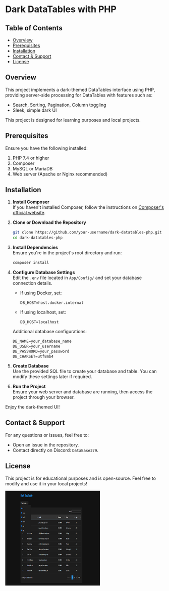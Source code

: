 # Dark DataTables with PHP

## Table of Contents

- [Overview](#overview)
- [Prerequisites](#prerequisites)
- [Installation](#installation)
- [Contact & Support](#contact--support)
- [License](#license)

## Overview

This project implements a dark-themed DataTables interface using PHP, providing server-side processing for DataTables with features such as:

- Search, Sorting, Pagination, Column toggling
- Sleek, simple dark UI

This project is designed for learning purposes and local projects.

## Prerequisites

Ensure you have the following installed:

1. PHP 7.4 or higher
2. Composer
3. MySQL or MariaDB
4. Web server (Apache or Nginx recommended)

## Installation

1. **Install Composer**  
   If you haven't installed Composer, follow the instructions on [Composer's official website](https://getcomposer.org).

2. **Clone or Download the Repository**

   ```bash
   git clone https://github.com/your-username/dark-datatables-php.git
   cd dark-datatables-php
   ```

3. **Install Dependencies**  
   Ensure you're in the project's root directory and run:

   ```bash
   composer install
   ```

4. **Configure Database Settings**  
   Edit the `.env` file located in `App/Config/` and set your database connection details.

   - If using Docker, set:
     ```
     DB_HOST=host.docker.internal
     ```
   - If using localhost, set:
     ```
     DB_HOST=localhost
     ```

   Additional database configurations:

   ```
   DB_NAME=your_database_name
   DB_USER=your_username
   DB_PASSWORD=your_password
   DB_CHARSET=utf8mb4
   ```

5. **Create Database**  
   Use the provided SQL file to create your database and table. You can modify these settings later if required.

6. **Run the Project**  
   Ensure your web server and database are running, then access the project through your browser.

Enjoy the dark-themed UI!

## Contact & Support

For any questions or issues, feel free to:

- Open an issue in the repository.
- Contact directly on Discord: `DataBase379`.

## License

This project is for educational purposes and is open-source. Feel free to modify and use it in your local projects!

<img src="Public/Assets/image.png" alt="Dark DataTables Preview" width="300" height="300">
